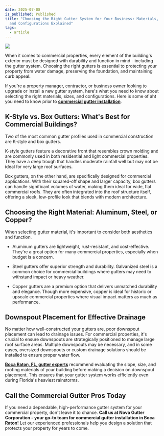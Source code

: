 ```yaml
---
date: 2025-07-08
is_published: Published
title: "Choosing the Right Gutter System for Your Business: Materials, Sizes,
  and Configurations Explained"
tags:
  - article
---
```

![](/media/choosing-the-right-gutter-system-for-your-business.jpg)

When it comes to commercial properties, every element of the building's exterior must be designed with durability and function in mind - including the gutter system. Choosing the right gutters is essential to protecting your property from water damage, preserving the foundation, and maintaining curb appeal.

If you're a property manager, contractor, or business owner looking to upgrade or install a new gutter system, here's what you need to know about selecting the right materials, sizes, and configurations. Here is some of aht you need to know prior to [**commercial gutter installation**](https://www.novagutter.com/commercial-gutter-installation-boca-raton-fl.php).

## K-Style vs. Box Gutters: What's Best for Commercial Buildings?

Two of the most common gutter profiles used in commercial construction are K-style and box gutters.

K-style gutters feature a decorative front that resembles crown molding and are commonly used in both residential and light commercial properties. They have a deep trough that handles moderate rainfall well but may not be ideal for very large roof surfaces.

Box gutters, on the other hand, are specifically designed for commercial applications. With their squared-off shape and larger capacity, box gutters can handle significant volumes of water, making them ideal for wide, flat commercial roofs. They are often integrated into the roof structure itself, offering a sleek, low-profile look that blends with modern architecture.

## Choosing the Right Material: Aluminum, Steel, or Copper?

When selecting gutter material, it's important to consider both aesthetics and function.

*   Aluminum gutters are lightweight, rust-resistant, and cost-effective. They're a great option for many commercial properties, especially when budget is a concern.
    
*   Steel gutters offer superior strength and durability. Galvanized steel is a common choice for commercial buildings where gutters may need to withstand impact or heavy weather.
    
*   Copper gutters are a premium option that delivers unmatched durability and elegance. Though more expensive, copper is ideal for historic or upscale commercial properties where visual impact matters as much as performance.
    

## Downspout Placement for Effective Drainage

No matter how well-constructed your gutters are, poor downspout placement can lead to drainage issues. For commercial properties, it's crucial to ensure downspouts are strategically positioned to manage large roof surface areas. Multiple downspouts may be necessary, and in some cases, oversized downspouts or custom drainage solutions should be installed to ensure proper water flow.

[**Boca Raton, FL, gutter experts**](https://www.novagutter.com/) recommend evaluating the slope, size, and roofing materials of your building before making a decision on downspout placement. This ensures that your gutter system works efficiently even during Florida's heaviest rainstorms.

## Call the Commercial Gutter Pros Today

If you need a dependable, high-performance gutter system for your commercial property, don't leave it to chance. **Call us at Nova Gutter Corporation - your go-to team for commercial gutter installation in Boca Raton!** Let our experienced professionals help you design a solution that protects your property for years to come.